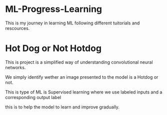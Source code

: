 # ML-Progress-Learning
This is my journey in learning ML following different tuitorials and rescources.

# Hot Dog or Not Hotdog

This is project is a simplified way of understanding convolutional neural networks. 

We simply identify wether an image presented to the model is a Hotdog or not.

This is type of ML is Supervised learning where we use labeled inputs and a corresponding output label 

this is to help the model to learn and improve gradually.

